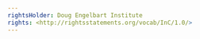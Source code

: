 ```yaml
---
rightsHolder: Doug Engelbart Institute
rights: <http://rightsstatements.org/vocab/InC/1.0/>
---
```


